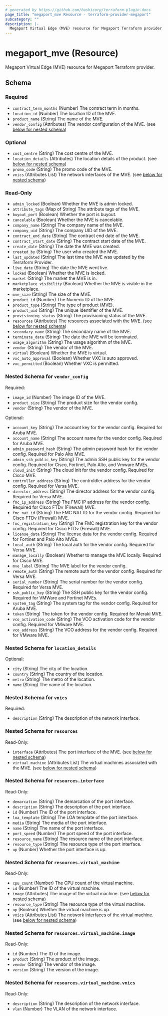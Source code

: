 ```yaml
---
# generated by https://github.com/hashicorp/terraform-plugin-docs
page_title: "megaport_mve Resource - terraform-provider-megaport"
subcategory: ""
description: |-
  Megaport Virtual Edge (MVE) resource for Megaport Terraform provider.
---
```


# megaport_mve (Resource)

Megaport Virtual Edge (MVE) resource for Megaport Terraform provider.



<!-- schema generated by tfplugindocs -->
## Schema

### Required

- `contract_term_months` (Number) The contract term in months.
- `location_id` (Number) The location ID of the MVE.
- `product_name` (String) The name of the MVE.
- `vendor_config` (Attributes) The vendor configuration of the MVE. (see [below for nested schema](#nestedatt--vendor_config))

### Optional

- `cost_centre` (String) The cost centre of the MVE.
- `location_details` (Attributes) The location details of the product. (see [below for nested schema](#nestedatt--location_details))
- `promo_code` (String) The promo code of the MVE.
- `vnics` (Attributes List) The network interfaces of the MVE. (see [below for nested schema](#nestedatt--vnics))

### Read-Only

- `admin_locked` (Boolean) Whether the MVE is admin locked.
- `attribute_tags` (Map of String) The attribute tags of the MVE.
- `buyout_port` (Boolean) Whether the port is buyout.
- `cancelable` (Boolean) Whether the MVE is cancelable.
- `company_name` (String) The company name of the MVE.
- `company_uid` (String) The company UID of the MVE.
- `contract_end_date` (String) The contract end date of the MVE.
- `contract_start_date` (String) The contract start date of the MVE.
- `create_date` (String) The date the MVE was created.
- `created_by` (String) The user who created the MVE.
- `last_updated` (String) The last time the MVE was updated by the Terraform Provider.
- `live_date` (String) The date the MVE went live.
- `locked` (Boolean) Whether the MVE is locked.
- `market` (String) The market the MVE is in.
- `marketplace_visibility` (Boolean) Whether the MVE is visible in the marketplace.
- `mve_size` (String) The size of the MVE.
- `product_id` (Number) The Numeric ID of the MVE.
- `product_type` (String) The type of product (MVE).
- `product_uid` (String) The unique identifier of the MVE.
- `provisioning_status` (String) The provisioning status of the MVE.
- `resources` (Attributes) The resources associated with the MVE. (see [below for nested schema](#nestedatt--resources))
- `secondary_name` (String) The secondary name of the MVE.
- `terminate_date` (String) The date the MVE will be terminated.
- `usage_algorithm` (String) The usage algorithm of the MVE.
- `vendor` (String) The vendor of the MVE.
- `virtual` (Boolean) Whether the MVE is virtual.
- `vxc_auto_approval` (Boolean) Whether VXC is auto approved.
- `vxc_permitted` (Boolean) Whether VXC is permitted.

<a id="nestedatt--vendor_config"></a>
### Nested Schema for `vendor_config`

Required:

- `image_id` (Number) The image ID of the MVE.
- `product_size` (String) The product size for the vendor config.
- `vendor` (String) The vendor of the MVE.

Optional:

- `account_key` (String) The account key for the vendor config. Required for Aruba MVE.
- `account_name` (String) The account name for the vendor config. Required for Aruba MVE.
- `admin_password_hash` (String) The admin password hash for the vendor config. Required for Palo Alto MVE.
- `admin_ssh_public_key` (String) The admin SSH public key for the vendor config. Required for Cisco, Fortinet, Palo Alto, and Vmware MVEs.
- `cloud_init` (String) The cloud init for the vendor config. Required for Cisco MVE.
- `controller_address` (String) The controldler address for the vendor config. Required for Versa MVE.
- `director_address` (String) The director address for the vendor config. Required for Versa MVE.
- `fmc_ip_address` (String) The FMC IP address for the vendor config. Required for Cisco FTDv (Firewall) MVE.
- `fmc_nat_id` (String) The FMC NAT ID for the vendor config. Required for Cisco FTDv (Firewall) MVE.
- `fmc_registration_key` (String) The FMC registration key for the vendor config. Required for Cisco FTDv (Firewall) MVE.
- `license_data` (String) The license data for the vendor config. Required for Fortinet and Palo Alto MVEs.
- `local_auth` (String) The local auth for the vendor config. Required for Versa MVE.
- `manage_locally` (Boolean) Whether to manage the MVE locally. Required for Cisco MVE.
- `mve_label` (String) The MVE label for the vendor config.
- `remote_auth` (String) The remote auth for the vendor config. Required for Versa MVE.
- `serial_number` (String) The serial number for the vendor config. Required for Versa MVE.
- `ssh_public_key` (String) The SSH public key for the vendor config. Required for VMWare and Fortinet MVEs.
- `system_tag` (String) The system tag for the vendor config. Required for Aruba MVE.
- `token` (String) The token for the vendor config. Required for Meraki MVE.
- `vco_activation_code` (String) The VCO activation code for the vendor config. Required for VMware MVE.
- `vco_address` (String) The VCO address for the vendor config. Required for VMware MVE.


<a id="nestedatt--location_details"></a>
### Nested Schema for `location_details`

Optional:

- `city` (String) The city of the location.
- `country` (String) The country of the location.
- `metro` (String) The metro of the location.
- `name` (String) The name of the location.


<a id="nestedatt--vnics"></a>
### Nested Schema for `vnics`

Required:

- `description` (String) The description of the network interface.


<a id="nestedatt--resources"></a>
### Nested Schema for `resources`

Read-Only:

- `interface` (Attributes) The port interface of the MVE. (see [below for nested schema](#nestedatt--resources--interface))
- `virtual_machine` (Attributes List) The virtual machines associated with the MVE. (see [below for nested schema](#nestedatt--resources--virtual_machine))

<a id="nestedatt--resources--interface"></a>
### Nested Schema for `resources.interface`

Read-Only:

- `demarcation` (String) The demarcation of the port interface.
- `description` (String) The description of the port interface.
- `id` (Number) The ID of the port interface.
- `loa_template` (String) The LOA template of the port interface.
- `media` (String) The media of the port interface.
- `name` (String) The name of the port interface.
- `port_speed` (Number) The port speed of the port interface.
- `resource_name` (String) The resource name of the port interface.
- `resource_type` (String) The resource type of the port interface.
- `up` (Number) Whether the port interface is up.


<a id="nestedatt--resources--virtual_machine"></a>
### Nested Schema for `resources.virtual_machine`

Read-Only:

- `cpu_count` (Number) The CPU count of the virtual machine.
- `id` (Number) The ID of the virtual machine.
- `image` (Attributes) The image of the virtual machine. (see [below for nested schema](#nestedatt--resources--virtual_machine--image))
- `resource_type` (String) The resource type of the virtual machine.
- `up` (Boolean) Whether the virtual machine is up.
- `vnics` (Attributes List) The network interfaces of the virtual machine. (see [below for nested schema](#nestedatt--resources--virtual_machine--vnics))

<a id="nestedatt--resources--virtual_machine--image"></a>
### Nested Schema for `resources.virtual_machine.image`

Read-Only:

- `id` (Number) The ID of the image.
- `product` (String) The product of the image.
- `vendor` (String) The vendor of the image.
- `version` (String) The version of the image.


<a id="nestedatt--resources--virtual_machine--vnics"></a>
### Nested Schema for `resources.virtual_machine.vnics`

Read-Only:

- `description` (String) The description of the network interface.
- `vlan` (Number) The VLAN of the network interface.
